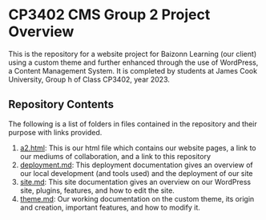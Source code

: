 # CP3402 CMS Group 2 Project Overview
This is the repository for a website project for Baizonn Learning (our client) using a custom theme and further enhanced through the use of WordPress, a Content Management System. It is completed by students at James Cook University, Group h of Class CP3402, year 2023.


## Repository Contents
The following is a list of folders in files contained in the repository and their purpose with links provided.

1. [a2.html](a2.html): This is our html file which contains our website pages, a link to our mediums of collaboration, and a link to this repository
2. [deployment.md](deployment.md): This deployment documentation gives an overview of our local development (and tools used) and the deployment of our site
3. [site.md](site.md): This site documentation gives an overview on our WordPress site, plugins, features, and how to edit the site.
4. [theme.md](theme.md): Our working documentation on the custom theme, its origin and creation, important features, and how to modify it.
